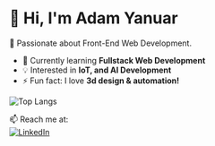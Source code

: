 # 👋 Hi, I'm Adam Yanuar
🚀 Passionate about Front-End Web Development.

- 🌱 Currently learning **Fullstack Web Development**
- 💡 Interested in **IoT, and AI Development**
- ⚡ Fun fact: I love **3d design & automation!**  

![Top Langs](https://github-readme-stats.vercel.app/api/top-langs/?username=daamleon&layout=compact&theme=tokyonight)

📫 Reach me at:  
[![LinkedIn](https://img.shields.io/badge/LinkedIn-Profile-blue?style=flat&logo=linkedin)](https://www.linkedin.com/in/damleon/)  





